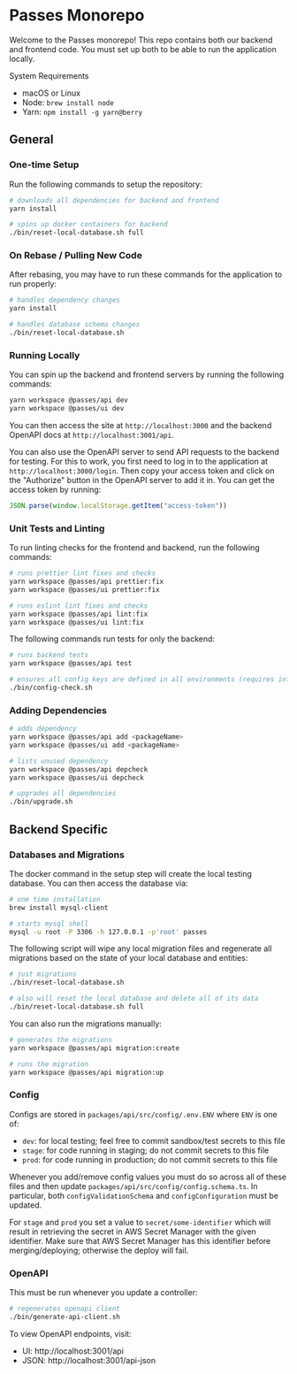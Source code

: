 # Passes Monorepo

Welcome to the Passes monorepo! This repo contains both our backend and frontend
code. You must set up both to be able to run the application locally.

System Requirements

- macOS or Linux
- Node: `brew install node`
- Yarn: `npm install -g yarn@berry`

## General

### One-time Setup

Run the following commands to setup the repository:
```bash
# downloads all dependencies for backend and frontend
yarn install

# spins up docker containers for backend
./bin/reset-local-database.sh full
```

### On Rebase / Pulling New Code

After rebasing, you may have to run these commands for the application to run
properly:
```bash
# handles dependency changes
yarn install

# handles database schema changes
./bin/reset-local-database.sh
```

### Running Locally

You can spin up the backend and frontend servers by running the following
commands:
```bash
yarn workspace @passes/api dev
yarn workspace @passes/ui dev
```

You can then access the site at `http://localhost:3000` and the backend OpenAPI
docs at `http://localhost:3001/api`.

You can also use the OpenAPI server to send API requests to the backend for
testing. For this to work, you first need to log in to the application at
`http://localhost:3000/login`. Then copy your access token and click on
the "Authorize" button in the OpenAPI server to add it in. You can get the
access token by running:
```js
JSON.parse(window.localStorage.getItem("access-token"))
```

### Unit Tests and Linting

To run linting checks for the frontend and backend, run the following commands:
```bash
# runs prettier lint fixes and checks
yarn workspace @passes/api prettier:fix
yarn workspace @passes/ui prettier:fix

# runs eslint lint fixes and checks
yarn workspace @passes/api lint:fix
yarn workspace @passes/ui lint:fix
```

The following commands run tests for only the backend:
```bash
# runs backend tests
yarn workspace @passes/api test

# ensures all config keys are defined in all environments (requires infra repo)
./bin/config-check.sh
```

### Adding Dependencies

```bash
# adds dependency
yarn workspace @passes/api add <packageName>
yarn workspace @passes/ui add <packageName>

# lists unused dependency
yarn workspace @passes/api depcheck
yarn workspace @passes/ui depcheck

# upgrades all dependencies
./bin/upgrade.sh
```

## Backend Specific

### Databases and Migrations

The docker command in the setup step will create the local testing database. You
can then access the database via:

```bash
# one time installation
brew install mysql-client

# starts mysql shell
mysql -u root -P 3306 -h 127.0.0.1 -p'root' passes
```

The following script will wipe any local migration files and regenerate all
migrations based on the state of your local database and entities:

```bash
# just migrations
./bin/reset-local-database.sh

# also will reset the local database and delete all of its data
./bin/reset-local-database.sh full
```

You can also run the migrations manually:

```bash
# generates the migrations
yarn workspace @passes/api migration:create

# runs the migration
yarn workspace @passes/api migration:up
```

### Config

Configs are stored in `packages/api/src/config/.env.ENV` where `ENV` is one of:

- `dev`: for local testing; feel free to commit sandbox/test secrets to this file
- `stage`: for code running in staging; do not commit secrets to this file
- `prod`: for code running in production; do not commit secrets to this file

Whenever you add/remove config values you must do so across all of these files
and then update `packages/api/src/config/config.schema.ts`. In particular, both
`configValidationSchema` and `configConfiguration` must be updated.

For `stage` and `prod` you set a value to `secret/some-identifier` which will
result in retrieving the secret in AWS Secret Manager with the given
identifier. Make sure that AWS Secret Manager has this identifier before
merging/deploying; otherwise the deploy will fail.

### OpenAPI

This must be run whenever you update a controller:
```bash
# regenerates openapi client
./bin/generate-api-client.sh
```

To view OpenAPI endpoints, visit:

- UI: http://localhost:3001/api
- JSON: http://localhost:3001/api-json
